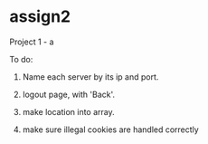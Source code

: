 assign2
=======

Project 1 - a

To do:

1. Name each server by its ip and port.

2. logout page, with 'Back'.

3. make location into array.

4. make sure illegal cookies are handled correctly


